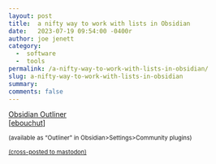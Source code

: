```yaml
---
layout: post
title:  a nifty way to work with lists in Obsidian
date:   2023-07-19 09:54:00 -0400r
author: joe jenett
category:
  -  software
  -  tools
permalink: /a-nifty-way-to-work-with-lists-in-obsidian/
slug: a-nifty-way-to-work-with-lists-in-obsidian
summary: 
comments: false
---
```

<p>
<a title="GitHub - vslinko/obsidian-outliner: Work with your lists like in Workflowy or RoamResearch" href="https://github.com/vslinko/obsidian-outliner">Obsidian Outliner</a><br>[<a title="ebouchut" href="https://pinboard.in/u:ebouchut">ebouchut</a>]
</p>
<p>
<small>(available as “Outliner" in Obsidian>Settings>Community plugins)
</small></p>

<a href="https://brid.gy/publish/mastodon"><small>(cross-posted to mastodon)</small></a>